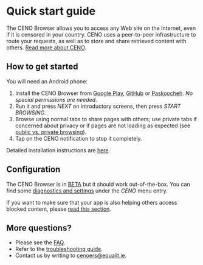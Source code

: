 # Quick start guide

The CENO Browser allows you to access any Web site on the Internet, even if it is censored in your country.  CENO uses a peer-to-peer infrastructure to route your requests, as well as to store and share retrieved content with others.  [Read more about CENO](ceno.md).

## How to get started

You will need an Android phone:

 1. Install the CENO Browser from [Google Play][ceno-gplay], [GitHub][ceno-gh] or [Paskoocheh][ceno-pask].  *No special permissions are needed*.
 2. Run it and press *NEXT* on introductory screens, then press *START BROWSING*.
 3. Browse using normal tabs to share pages with others; use private tabs if concerned about privacy or if pages are not loading as expected (see [public vs. private browsing](../concepts/public-private.md)).
 4. Tap on the CENO notification to stop it completely.

Detailed installation instructions are [here](../browser/install.md).

[ceno-gplay]: https://play.google.com/store/apps/details?id=ie.equalit.ceno
[ceno-gh]: https://github.com/censorship-no/ceno-browser/releases
[ceno-pask]: https://paskoocheh.com/tools/124/android.html

## Configuration

The CENO Browser is in [BETA][] but it should work out-of-the-box.  You can find some [diagnostics and settings](../browser/settings.md) under the *CENO* menu entry.

If you want to make sure that your app is also helping others access blocked content, please [read this section](../browser/bridging.md).

[BETA]: https://en.wikipedia.org/wiki/Software_release_life_cycle#Beta

## More questions?

  * Please see the [FAQ](faq.md).
  * Refer to the [troubleshooting guide](../browser/troubleshooting.md).
  * Contact us by writing to <cenoers@equalit.ie>.
